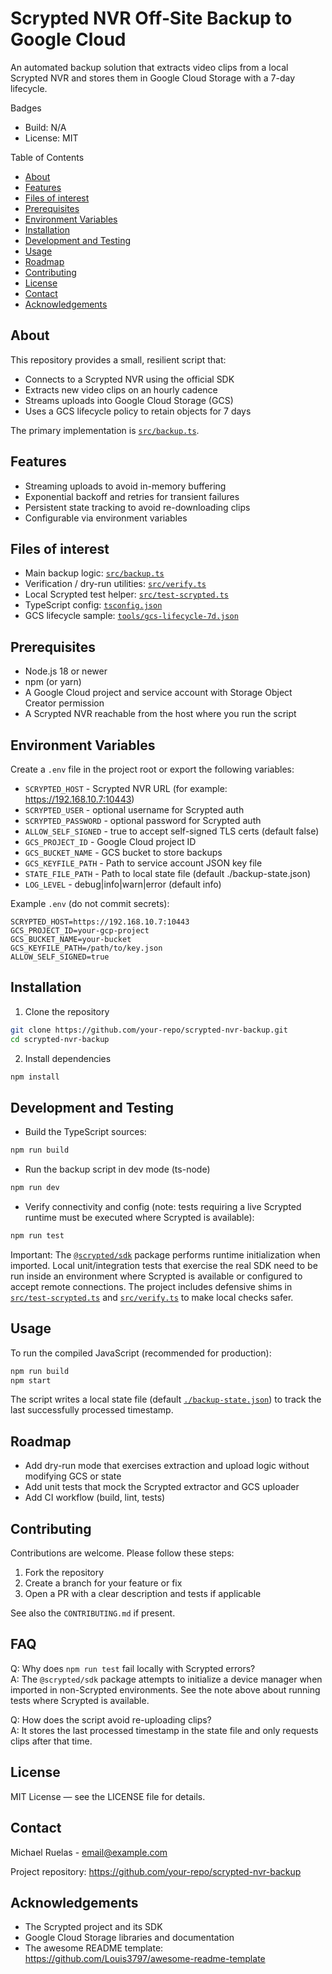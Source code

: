 # Scrypted NVR Off‑Site Backup to Google Cloud

An automated backup solution that extracts video clips from a local Scrypted NVR and stores them in Google Cloud Storage with a 7-day lifecycle.

Badges

- Build: N/A
- License: MIT

Table of Contents

- [About](#about)
- [Features](#features)
- [Files of interest](#files-of-interest)
- [Prerequisites](#prerequisites)
- [Environment Variables](#environment-variables)
- [Installation](#installation)
- [Development and Testing](#development-and-testing)
- [Usage](#usage)
- [Roadmap](#roadmap)
- [Contributing](#contributing)
- [License](#license)
- [Contact](#contact)
- [Acknowledgements](#acknowledgements)

## About

This repository provides a small, resilient script that:

- Connects to a Scrypted NVR using the official SDK
- Extracts new video clips on an hourly cadence
- Streams uploads into Google Cloud Storage (GCS)
- Uses a GCS lifecycle policy to retain objects for 7 days

The primary implementation is [`src/backup.ts`](src/backup.ts:1).

## Features

- Streaming uploads to avoid in-memory buffering
- Exponential backoff and retries for transient failures
- Persistent state tracking to avoid re-downloading clips
- Configurable via environment variables

## Files of interest

- Main backup logic: [`src/backup.ts`](src/backup.ts:1)
- Verification / dry-run utilities: [`src/verify.ts`](src/verify.ts:1)
- Local Scrypted test helper: [`src/test-scrypted.ts`](src/test-scrypted.ts:1)
- TypeScript config: [`tsconfig.json`](tsconfig.json:1)
- GCS lifecycle sample: [`tools/gcs-lifecycle-7d.json`](tools/gcs-lifecycle-7d.json:1)

## Prerequisites

- Node.js 18 or newer
- npm (or yarn)
- A Google Cloud project and service account with Storage Object Creator permission
- A Scrypted NVR reachable from the host where you run the script

## Environment Variables

Create a `.env` file in the project root or export the following variables:

- `SCRYPTED_HOST` - Scrypted NVR URL (for example: https://192.168.10.7:10443)
- `SCRYPTED_USER` - optional username for Scrypted auth
- `SCRYPTED_PASSWORD` - optional password for Scrypted auth
- `ALLOW_SELF_SIGNED` - true to accept self-signed TLS certs (default false)
- `GCS_PROJECT_ID` - Google Cloud project ID
- `GCS_BUCKET_NAME` - GCS bucket to store backups
- `GCS_KEYFILE_PATH` - Path to service account JSON key file
- `STATE_FILE_PATH` - Path to local state file (default ./backup-state.json)
- `LOG_LEVEL` - debug|info|warn|error (default info)

Example `.env` (do not commit secrets):

```
SCRYPTED_HOST=https://192.168.10.7:10443
GCS_PROJECT_ID=your-gcp-project
GCS_BUCKET_NAME=your-bucket
GCS_KEYFILE_PATH=/path/to/key.json
ALLOW_SELF_SIGNED=true
```

## Installation

1. Clone the repository

```bash
git clone https://github.com/your-repo/scrypted-nvr-backup.git
cd scrypted-nvr-backup
```

2. Install dependencies

```bash
npm install
```

## Development and Testing

- Build the TypeScript sources:

```bash
npm run build
```

- Run the backup script in dev mode (ts-node)

```bash
npm run dev
```

- Verify connectivity and config (note: tests requiring a live Scrypted runtime must be executed where Scrypted is available):

```bash
npm run test
```

Important: The [`@scrypted/sdk`](https://www.npmjs.com/package/@scrypted/sdk) package performs runtime initialization when imported. Local unit/integration tests that exercise the real SDK need to be run inside an environment where Scrypted is available or configured to accept remote connections. The project includes defensive shims in [`src/test-scrypted.ts`](src/test-scrypted.ts:1) and [`src/verify.ts`](src/verify.ts:1) to make local checks safer.

## Usage

To run the compiled JavaScript (recommended for production):

```bash
npm run build
npm start
```

The script writes a local state file (default [`./backup-state.json`](./backup-state.json:1)) to track the last successfully processed timestamp.

## Roadmap

- Add dry-run mode that exercises extraction and upload logic without modifying GCS or state
- Add unit tests that mock the Scrypted extractor and GCS uploader
- Add CI workflow (build, lint, tests)

## Contributing

Contributions are welcome. Please follow these steps:

1. Fork the repository
2. Create a branch for your feature or fix
3. Open a PR with a clear description and tests if applicable

See also the `CONTRIBUTING.md` if present.

## FAQ

Q: Why does `npm run test` fail locally with Scrypted errors?  
A: The `@scrypted/sdk` package attempts to initialize a device manager when imported in non-Scrypted environments. See the note above about running tests where Scrypted is available.

Q: How does the script avoid re-uploading clips?  
A: It stores the last processed timestamp in the state file and only requests clips after that time.

## License

MIT License — see the LICENSE file for details.

## Contact

Michael Ruelas - [email@example.com](mailto:email@example.com)

Project repository: https://github.com/your-repo/scrypted-nvr-backup

## Acknowledgements

- The Scrypted project and its SDK
- Google Cloud Storage libraries and documentation
- The awesome README template: https://github.com/Louis3797/awesome-readme-template